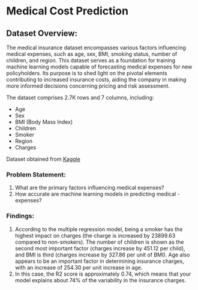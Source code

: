 # Medical Cost Prediction
## Dataset Overview:
The medical insurance dataset encompasses various factors influencing medical expenses, such as age, sex, BMI, smoking status, number of children, and region. This dataset serves as a foundation for training machine learning models capable of forecasting medical expenses for new policyholders. Its purpose is to shed light on the pivotal elements contributing to increased insurance costs, aiding the company in making more informed decisions concerning pricing and risk assessment.

The dataset comprises 2.7K rows and 7 columns, including:

- Age
- Sex
- BMI (Body Mass Index)
- Children
- Smoker
- Region
- Charges

Dataset obtained from [Kaggle](https://www.kaggle.com/datasets/rahulvyasm/medical-insurance-cost-prediction)

### Problem Statement:
1. What are the primary factors influencing medical expenses?
2. How accurate are machine learning models in predicting medical - expenses?

### Findings:
1. According to the multiple regression model, being a smoker has the highest impact on charges (the charge is increased by 23899.63 compared to non-smokers). The number of children is shown as the second most important factor (charges increase by 451.12 per child), and BMI is third (charges increase by 327.86 per unit of BMI). Age also appears to be an important factor in determining insurance charges, with an increase of 254.30 per unit increase in age.
2. In this case, the R2 score is approximately 0.74, which means that your model explains about 74% of the variability in the insurance charges.
